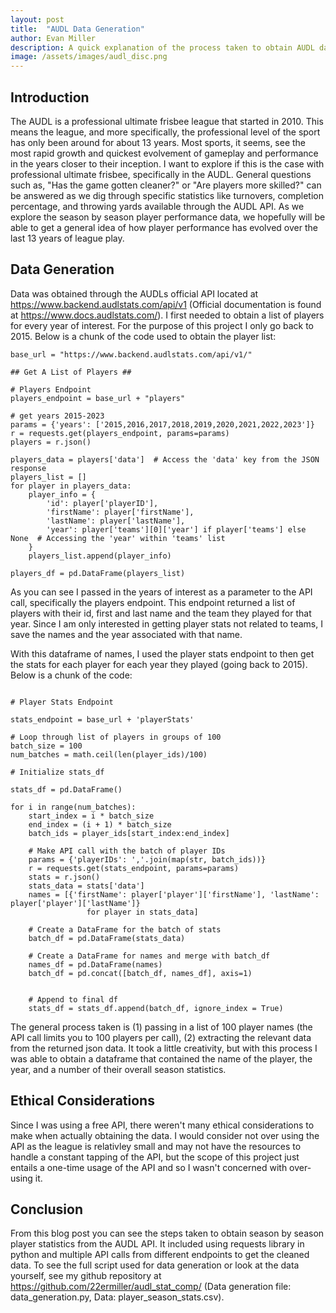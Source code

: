 ```yaml
---
layout: post
title:  "AUDL Data Generation"
author: Evan Miller
description: A quick explanation of the process taken to obtain AUDL data specific to year by year player statistics
image: /assets/images/audl_disc.png
---
```


## Introduction

The AUDL is a professional ultimate frisbee league that started in 2010. This means the league, and more specifically, the professional level of the sport has only been around for about 13 years. Most sports, it seems, see the most rapid growth and quickest evolvement of gameplay and performance in the years closer to their inception. I want to explore if this is the case with professional ultimate frisbee, specifically in the AUDL. General questions such as, "Has the game gotten cleaner?" or "Are players more skilled?" can be answered as we dig through specific statistics like turnovers, completion percentage, and throwing yards available through the AUDL API. As we explore the season by season player performance data, we hopefully will be able to get a general idea of how player performance has evolved over the last 13 years of league play.

## Data Generation

Data was obtained through the AUDLs official API located at <a href="https://www.backend.audlstats.com/api/v1" target="_blank">https://www.backend.audlstats.com/api/v1</a> (Official documentation is found at <a href="https://www.docs.audlstats.com/" target="_blank">https://www.docs.audlstats.com/</a>). I first needed to obtain a list of players for every year of interest. For the purpose of this project I only go back to 2015. Below is a chunk of the code used to obtain the player list:

```
base_url = "https://www.backend.audlstats.com/api/v1/"

## Get A List of Players ##

# Players Endpoint
players_endpoint = base_url + "players"

# get years 2015-2023
params = {'years': ['2015,2016,2017,2018,2019,2020,2021,2022,2023']}
r = requests.get(players_endpoint, params=params)
players = r.json()

players_data = players['data']  # Access the 'data' key from the JSON response
players_list = []
for player in players_data:
    player_info = {
        'id': player['playerID'],
        'firstName': player['firstName'],
        'lastName': player['lastName'],
        'year': player['teams'][0]['year'] if player['teams'] else None  # Accessing the 'year' within 'teams' list
    }
    players_list.append(player_info)

players_df = pd.DataFrame(players_list)

```

As you can see I passed in the years of interest as a parameter to the API call, specifically the players endpoint. This endpoint returned a list of players with their id, first and last name and the team they played for that year. Since I am only interested in getting player stats not related to teams, I save the names and the year associated with that name. 

With this dataframe of names, I used the player stats endpoint to then get the stats for each player for each year they played (going back to 2015). Below is a chunk of the code: 

```

# Player Stats Endpoint

stats_endpoint = base_url + 'playerStats'

# Loop through list of players in groups of 100
batch_size = 100
num_batches = math.ceil(len(player_ids)/100)

# Initialize stats_df

stats_df = pd.DataFrame()

for i in range(num_batches):
    start_index = i * batch_size
    end_index = (i + 1) * batch_size
    batch_ids = player_ids[start_index:end_index]

    # Make API call with the batch of player IDs
    params = {'playerIDs': ','.join(map(str, batch_ids))}
    r = requests.get(stats_endpoint, params=params)
    stats = r.json()
    stats_data = stats['data']
    names = [{'firstName': player['player']['firstName'], 'lastName': player['player']['lastName']} 
                 for player in stats_data]
        
    # Create a DataFrame for the batch of stats
    batch_df = pd.DataFrame(stats_data)
        
    # Create a DataFrame for names and merge with batch_df
    names_df = pd.DataFrame(names)
    batch_df = pd.concat([batch_df, names_df], axis=1)


    # Append to final df
    stats_df = stats_df.append(batch_df, ignore_index = True)

```

The general process taken is (1) passing in a list of 100 player names (the API call limits you to 100 players per call), (2) extracting the relevant data from the returned json data. It took a little creativity, but with this process I was able to obtain a dataframe that contained the name of the player, the year, and a number of their overall season statistics.

## Ethical Considerations

Since I was using a free API, there weren't many ethical considerations to make when actually obtaining the data. I would consider not over using the API as the league is relativley small and may not have the resources to handle a constant tapping of the API, but the scope of this project just entails a one-time usage of the API and so I wasn't concerned with over-using it. 

## Conclusion

From this blog post you can see the steps taken to obtain season by season player statistics from the AUDL API. It included using requests library in python and multiple API calls from different endpoints to get the cleaned data. To see the full script used for data generation or look at the data yourself, see my github repository at <a href="https://github.com/22ermiller/audl_stat_comp/" target="_blank">https://github.com/22ermiller/audl_stat_comp/</a> (Data generation file: data_generation.py, Data: player_season_stats.csv). 
